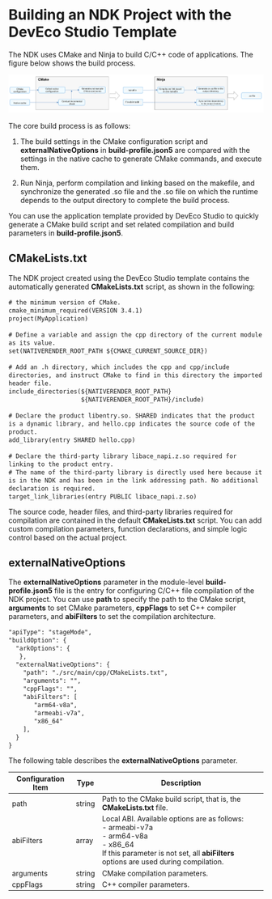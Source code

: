 # Building an NDK Project with the DevEco Studio Template


The NDK uses CMake and Ninja to build C/C++ code of applications. The figure below shows the build process.


![Snipaste_2023-11-03_14-41-18](figures/Snipaste_2023-11-03_14-41-18.png)


The core build process is as follows:


1. The build settings in the CMake configuration script and **externalNativeOptions** in **build-profile.json5** are compared with the settings in the native cache to generate CMake commands, and execute them.

2. Run Ninja, perform compilation and linking based on the makefile, and synchronize the generated .so file and the .so file on which the runtime depends to the output directory to complete the build process.


You can use the application template provided by DevEco Studio to quickly generate a CMake build script and set related compilation and build parameters in **build-profile.json5**.


## CMakeLists.txt

The NDK project created using the DevEco Studio template contains the automatically generated **CMakeLists.txt** script, as shown in the following:

```
# the minimum version of CMake.
cmake_minimum_required(VERSION 3.4.1)
project(MyApplication) 

# Define a variable and assign the cpp directory of the current module as its value.
set(NATIVERENDER_ROOT_PATH ${CMAKE_CURRENT_SOURCE_DIR})

# Add an .h directory, which includes the cpp and cpp/include directories, and instruct CMake to find in this directory the imported header file.
include_directories(${NATIVERENDER_ROOT_PATH}
                    ${NATIVERENDER_ROOT_PATH}/include)

# Declare the product libentry.so. SHARED indicates that the product is a dynamic library, and hello.cpp indicates the source code of the product.
add_library(entry SHARED hello.cpp)

# Declare the third-party library libace_napi.z.so required for linking to the product entry.
# The name of the third-party library is directly used here because it is in the NDK and has been in the link addressing path. No additional declaration is required.
target_link_libraries(entry PUBLIC libace_napi.z.so)
```

The source code, header files, and third-party libraries required for compilation are contained in the default **CMakeLists.txt** script. You can add custom compilation parameters, function declarations, and simple logic control based on the actual project.


## externalNativeOptions

The **externalNativeOptions** parameter in the module-level **build-profile.json5** file is the entry for configuring C/C++ file compilation of the NDK project. You can use **path** to specify the path to the CMake script, **arguments** to set CMake parameters, **cppFlags** to set C++ compiler parameters, and **abiFilters** to set the compilation architecture.
```
"apiType": "stageMode",
"buildOption": {
  "arkOptions": {
   },
  "externalNativeOptions": {
    "path": "./src/main/cpp/CMakeLists.txt",
    "arguments": "",
    "cppFlags": "",
    "abiFilters": [
       "arm64-v8a",
       "armeabi-v7a",
       "x86_64"
    ],
  }
}
```

The following table describes the **externalNativeOptions** parameter.

| Configuration Item| Type| Description| 
| -------- | -------- | -------- |
| path | string | Path to the CMake build script, that is, the **CMakeLists.txt** file.| 
| abiFilters | array | Local ABI. Available options are as follows:<br>- armeabi-v7a<br>- arm64-v8a<br>- x86_64<br>If this parameter is not set, all **abiFilters** options are used during compilation.| 
| arguments | string | CMake compilation parameters.| 
| cppFlags | string | C++ compiler parameters.| 

 
